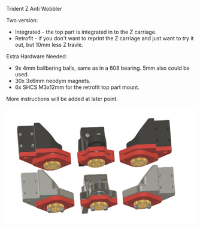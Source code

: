 
Trident Z Anti Wobbler

Two version:
- Integrated - the top part is integrated in to the Z carriage.
- Retrofit - if you don't want to reprint the Z carriage and just want to try it out, but 10mm less Z travle.

Extra Hardware Needed:
- 9x 4mm ballbering balls, same as in a 608 bearing. 5mm also could be used.
- 30x 3x6mm neodym magnets.
- 6x SHCS M3x12mm for the retrofit top part mount. 

More instructions will be added at later point.

![PIC](variants.png)
